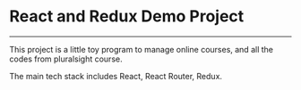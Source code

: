 # React and Redux Demo Project

---

This project is a little toy program to manage online courses, and all the codes from pluralsight course.

The main tech stack includes React, React Router, Redux.
